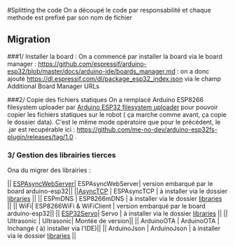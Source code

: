#Splitting the code
On a découpé le code par responsabilité et chaque methode est prefixé par son nom de fichier



## Migration
###1/ Installer la board :
On a commencé par installer la board via le board manager : https://github.com/espressif/arduino-esp32/blob/master/docs/arduino-ide/boards_manager.md : on a donc ajouté https://dl.espressif.com/dl/package_esp32_index.json via le champ Additional Board Manager URLs

###2/ Copie des fichiers statiques
On a remplacé  Arduino ESP8266 filesystem uploader par [Arduino ESP32 filesystem uploader](https://github.com/me-no-dev/arduino-esp32fs-plugin) pour pouvoir copier les fichiers statiques sur le robot ( ça marche comme avant, ça copie le dossier data). C'est le même mode opératoire que pour le précédent, le .jar est recupérable ici : https://github.com/me-no-dev/arduino-esp32fs-plugin/releases/tag/1.0 .


### 3/ Gestion des librairies tierces 
Ona du migrer des librairies :

|| [ESPAsyncWebServer](https://github.com/me-no-dev/ESPAsyncWebServer)| ESPAsyncWebServer| version embarqué par le board arduino-esp32||
||[AsyncTCP](https://github.com/me-no-dev/AsyncTCP) | ESPAsyncTCP | à installer via le dossier [libraries](./libraries) ||
|| ESPmDNS | ESP8266mDNS | à installer via le dossier [libraries](./libraries) ||
|| WiFi| ESP8266WiFi &  WiFiClient | version embarqué par le board arduino-esp32||
|| [ESP32Servo](https://github.com/jkb-git/ESP32Servo)| Servo | à installer via le dossier [libraries](./libraries) ||
|| Ultrasonic | Ultrasonic| Montée de version|| 
|| ArduinoOTA | ArduinoOTA | Inchangé ( à) installer via l'IDE)||
|| ArduinoJson | ArduinoJson | à installer via le dossier [libraries](./libraries) ||
